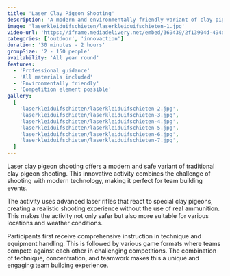 ```yaml
---
title: 'Laser Clay Pigeon Shooting'
description: 'A modern and environmentally friendly variant of clay pigeon shooting.'
image: 'laserkleiduifschieten/laserkleiduifschieten-1.jpg'
video-url: 'https://iframe.mediadelivery.net/embed/369439/2f13904d-494d-4441-a9e4-471d1eeb3557'
categories: ['outdoor', 'innovaction']
duration: '30 minutes - 2 hours'
groupSize: '2 - 150 people'
availability: 'All year round'
features:
  - 'Professional guidance'
  - 'All materials included'
  - 'Environmentally friendly'
  - 'Competition element possible'
gallery:
  [
    'laserkleiduifschieten/laserkleiduifschieten-2.jpg',
    'laserkleiduifschieten/laserkleiduifschieten-3.jpg',
    'laserkleiduifschieten/laserkleiduifschieten-4.jpg',
    'laserkleiduifschieten/laserkleiduifschieten-5.jpg',
    'laserkleiduifschieten/laserkleiduifschieten-6.jpg',
    'laserkleiduifschieten/laserkleiduifschieten-7.jpg',
  ]
---
```


Laser clay pigeon shooting offers a modern and safe variant of traditional clay pigeon shooting. This innovative activity combines the challenge of shooting with modern technology, making it perfect for team building events.

The activity uses advanced laser rifles that react to special clay pigeons, creating a realistic shooting experience without the use of real ammunition. This makes the activity not only safer but also more suitable for various locations and weather conditions.

Participants first receive comprehensive instruction in technique and equipment handling. This is followed by various game formats where teams compete against each other in challenging competitions. The combination of technique, concentration, and teamwork makes this a unique and engaging team building experience.
